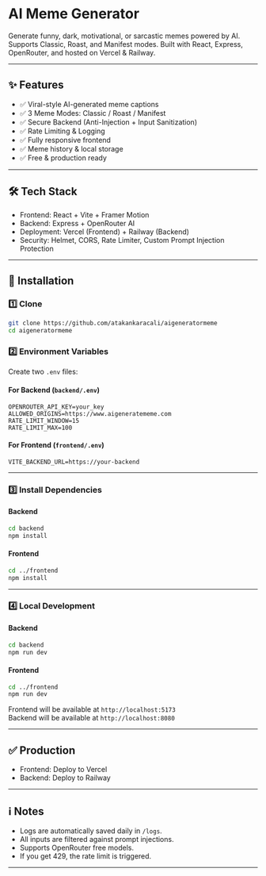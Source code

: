 # AI Meme Generator

Generate funny, dark, motivational, or sarcastic memes powered by AI. Supports Classic, Roast, and Manifest modes. Built with React, Express, OpenRouter, and hosted on Vercel & Railway.

---

## ✨ Features

- ✅ Viral-style AI-generated meme captions
- ✅ 3 Meme Modes: Classic / Roast / Manifest
- ✅ Secure Backend (Anti-Injection + Input Sanitization)
- ✅ Rate Limiting & Logging
- ✅ Fully responsive frontend
- ✅ Meme history & local storage
- ✅ Free & production ready

---

## 🛠️ Tech Stack

- Frontend: React + Vite + Framer Motion
- Backend: Express + OpenRouter AI
- Deployment: Vercel (Frontend) + Railway (Backend)
- Security: Helmet, CORS, Rate Limiter, Custom Prompt Injection Protection

---

## 🚀 Installation

### 1️⃣ Clone
```bash
git clone https://github.com/atakankaracali/aigeneratormeme
cd aigeneratormeme
```

### 2️⃣ Environment Variables

Create two `.env` files:

#### For Backend (`backend/.env`)
```
OPENROUTER_API_KEY=your_key
ALLOWED_ORIGINS=https://www.aigeneratememe.com
RATE_LIMIT_WINDOW=15
RATE_LIMIT_MAX=100
```

#### For Frontend (`frontend/.env`)
```
VITE_BACKEND_URL=https://your-backend
```

---

### 3️⃣ Install Dependencies

#### Backend
```bash
cd backend
npm install
```

#### Frontend
```bash
cd ../frontend
npm install
```

---

### 4️⃣ Local Development

#### Backend
```bash
cd backend
npm run dev
```

#### Frontend
```bash
cd ../frontend
npm run dev
```

Frontend will be available at `http://localhost:5173`  
Backend will be available at `http://localhost:8080`

---

## ✅ Production

- Frontend: Deploy to Vercel
- Backend: Deploy to Railway

---

## ℹ️ Notes

- Logs are automatically saved daily in `/logs`.
- All inputs are filtered against prompt injections.
- Supports OpenRouter free models.
- If you get 429, the rate limit is triggered.

---